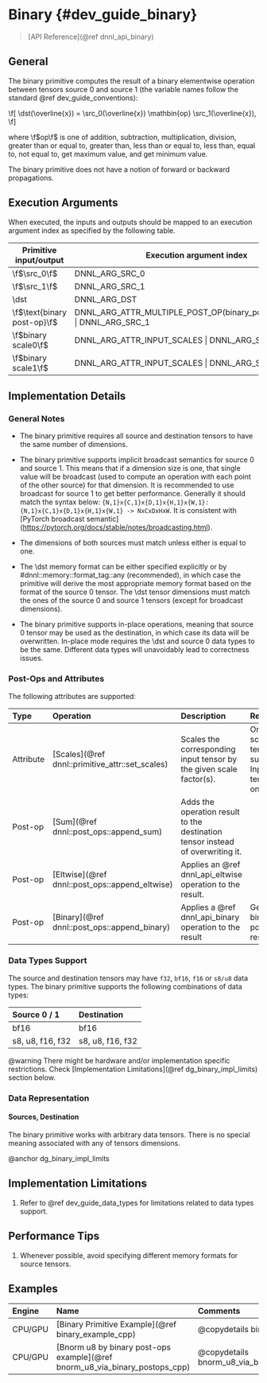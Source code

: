 Binary {#dev_guide_binary}
====================

>
> [API Reference](@ref dnnl_api_binary)
>

## General

The binary primitive computes the result of a binary elementwise operation
between tensors source 0 and source 1 (the variable names follow the standard
@ref dev_guide_conventions):

\f[
    \dst(\overline{x}) =
        \src_0(\overline{x}) \mathbin{op} \src_1(\overline{x}),
\f]

where \f$op\f$ is one of addition, subtraction, multiplication, division, 
greater than or equal to, greater than, less than or equal to, less than, 
equal to, not equal to, get maximum value, and get minimum value.

The binary primitive does not have a notion of forward or backward propagations.

## Execution Arguments

When executed, the inputs and outputs should be mapped to an execution
argument index as specified by the following table.

| Primitive input/output      | Execution argument index                                                  |
| ---                         | ---                                                                       |
| \f$\src_0\f$                | DNNL_ARG_SRC_0                                                            |
| \f$\src_1\f$                | DNNL_ARG_SRC_1                                                            |
| \dst                        | DNNL_ARG_DST                                                              |
| \f$\text{binary post-op}\f$ | DNNL_ARG_ATTR_MULTIPLE_POST_OP(binary_post_op_position) \| DNNL_ARG_SRC_1 |
| \f$binary scale0\f$         | DNNL_ARG_ATTR_INPUT_SCALES \| DNNL_ARG_SRC_0                              |
| \f$binary scale1\f$         | DNNL_ARG_ATTR_INPUT_SCALES \| DNNL_ARG_SRC_1                              |

## Implementation Details

### General Notes

 * The binary primitive requires all source and destination tensors to have the
   same number of dimensions.

 * The binary primitive supports implicit broadcast semantics for source 0 and 
   source 1. This means that if a dimension size is one, that single value 
   will be broadcast (used to compute an operation with each point of the other 
   source) for that dimension. It is recommended to use broadcast for source 1 
   to get better performance. Generally it should match the syntax below:
   `{N,1}x{C,1}x{D,1}x{H,1}x{W,1}:{N,1}x{C,1}x{D,1}x{H,1}x{W,1} -> NxCxDxHxW`.
   It is consistent with [PyTorch broadcast semantic]
   (https://pytorch.org/docs/stable/notes/broadcasting.html).

 * The dimensions of both sources must match unless either is equal to one.

 * The \dst memory format can be either specified explicitly or by
   #dnnl::memory::format_tag::any (recommended), in which case the primitive
   will derive the most appropriate memory format based on the format of the
   source 0 tensor. The \dst tensor dimensions must match the ones of the
   source 0 and source 1 tensors (except for broadcast dimensions).

 * The binary primitive supports in-place operations, meaning that source 0
   tensor may be used as the destination, in which case its data will
   be overwritten. In-place mode requires the \dst and source 0 data types to be
   the same. Different data types will unavoidably lead to correctness issues.

### Post-Ops and Attributes

The following attributes are supported:

| Type      | Operation                                       | Description                                                                    | Restrictions
| :--       | :--                                             | :--                                                                            | :--
| Attribute | [Scales](@ref dnnl::primitive_attr::set_scales) | Scales the corresponding input tensor by the given scale factor(s).            | Only one scale per tensor is supported. Input tensors only. |
| Post-op   | [Sum](@ref dnnl::post_ops::append_sum)          | Adds the operation result to the destination tensor instead of overwriting it. |                                                                                                             |
| Post-op   | [Eltwise](@ref dnnl::post_ops::append_eltwise)  | Applies an @ref dnnl_api_eltwise operation to the result.                      |                                                                                                             |
| Post-op   | [Binary](@ref dnnl::post_ops::append_binary)    | Applies a @ref dnnl_api_binary operation to the result                         | General binary post-op restrictions                                                                         |

### Data Types Support

The source and destination tensors may have `f32`, `bf16`, `f16` or `s8/u8`
data types.
The binary primitive supports the following combinations of data types:

| Source 0 / 1         | Destination
| :--                  | :--
| bf16                 | bf16
| s8, u8, f16, f32     | s8, u8, f16, f32

@warning
    There might be hardware and/or implementation specific restrictions.
    Check [Implementation Limitations](@ref dg_binary_impl_limits) section
    below.

### Data Representation

#### Sources, Destination

The binary primitive works with arbitrary data tensors. There is no special
meaning associated with any of tensors dimensions.

@anchor dg_binary_impl_limits
## Implementation Limitations

1. Refer to @ref dev_guide_data_types for limitations related to data types
   support.

## Performance Tips

1. Whenever possible, avoid specifying different memory formats for source
   tensors.

## Examples

| Engine  | Name                         | Comments                                   |
| :--     | :--                          | :--                                        |
| CPU/GPU | [Binary Primitive Example](@ref binary_example_cpp) | @copydetails binary_example_cpp_short |
| CPU/GPU | [Bnorm u8 by binary post-ops example](@ref bnorm_u8_via_binary_postops_cpp) | @copydetails bnorm_u8_via_binary_postops_cpp_short |
